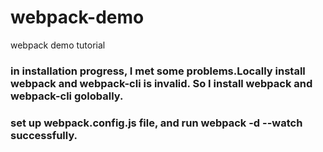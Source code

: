 # webpack-demo
webpack demo tutorial

### in installation progress, I met some problems.Locally install webpack and webpack-cli is invalid. So I install webpack and webpack-cli golobally.
### set up webpack.config.js file, and run webpack -d --watch successfully.